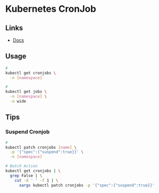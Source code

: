 # Kubernetes CronJob

## Links

- [Docs](https://kubernetes.io/docs/concepts/workloads/controllers/cron-jobs/)

## Usage

```sh
#
kubectl get cronjobs \
  -n [namespace]

#
kubectl get jobs \
  -n [namespace] \
  -o wide
```

## Tips

### Suspend Cronjob

```sh
#
kubectl patch cronjobs [name] \
  -p '{"spec":{"suspend":true}}' \
  -n [namespace]

# Batch Action
kubectl get cronjobs | \
  grep False | \
    cut -d ' ' -f 1 | \
      xargs kubectl patch cronjobs -p '{"spec":{"suspend":true}}'
```
